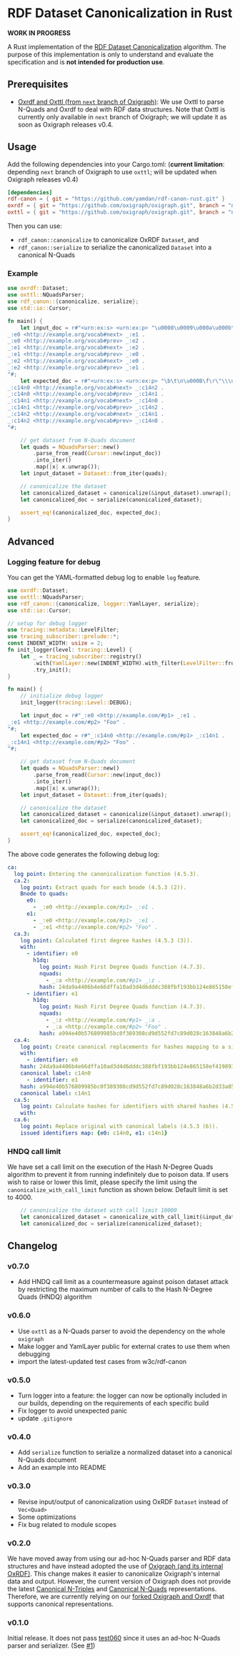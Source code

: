 # RDF Dataset Canonicalization in Rust

**WORK IN PROGRESS**

A Rust implementation of the [RDF Dataset Canonicalization](https://www.w3.org/TR/rdf-canon/) algorithm.
The purpose of this implementation is only to understand and evaluate the specification and is **not intended for production use**.

## Prerequisites

- [Oxrdf and Oxttl (from `next` branch of Oxigraph)](https://github.com/oxigraph/oxigraph/tree/next): We use Oxttl to parse N-Quads and Oxrdf to deal with RDF data structures. Note that Oxttl is currently only available in `next` branch of Oxigraph; we will update it as soon as Oxigraph releases v0.4.

## Usage

Add the following dependencies into your Cargo.toml:
(**current limitation**: depending `next` branch of Oxigraph to use `oxttl`; will be updated when Oxigraph releases v0.4)

```toml
[dependencies]
rdf-canon = { git = "https://github.com/yamdan/rdf-canon-rust.git" }
oxrdf = { git = "https://github.com/oxigraph/oxigraph.git", branch = "next" }
oxttl = { git = "https://github.com/oxigraph/oxigraph.git", branch = "next" }
```

Then you can use:
- `rdf_canon::canonicalize` to canonicalize OxRDF `Dataset`, and
- `rdf_canon::serialize` to serialize the canonicalized `Dataset` into a canonical N-Quads

### Example

```rust
use oxrdf::Dataset;
use oxttl::NQuadsParser;
use rdf_canon::{canonicalize, serialize};
use std::io::Cursor;

fn main() {
    let input_doc = r#"<urn:ex:s> <urn:ex:p> "\u0008\u0009\u000a\u000b\u000c\u000d\u0022\u005c\u007f" .  # test for canonical N-Quads
_:e0 <http://example.org/vocab#next> _:e1 .
_:e0 <http://example.org/vocab#prev> _:e2 .
_:e1 <http://example.org/vocab#next> _:e2 .
_:e1 <http://example.org/vocab#prev> _:e0 .
_:e2 <http://example.org/vocab#next> _:e0 .
_:e2 <http://example.org/vocab#prev> _:e1 .
"#;
    let expected_doc = r#"<urn:ex:s> <urn:ex:p> "\b\t\n\u000B\f\r\"\\\u007F" .
_:c14n0 <http://example.org/vocab#next> _:c14n2 .
_:c14n0 <http://example.org/vocab#prev> _:c14n1 .
_:c14n1 <http://example.org/vocab#next> _:c14n0 .
_:c14n1 <http://example.org/vocab#prev> _:c14n2 .
_:c14n2 <http://example.org/vocab#next> _:c14n1 .
_:c14n2 <http://example.org/vocab#prev> _:c14n0 .
"#;

    // get dataset from N-Quads document
    let quads = NQuadsParser::new()
        .parse_from_read(Cursor::new(input_doc))
        .into_iter()
        .map(|x| x.unwrap());
    let input_dataset = Dataset::from_iter(quads);

    // canonicalize the dataset
    let canonicalized_dataset = canonicalize(&input_dataset).unwrap();
    let canonicalized_doc = serialize(canonicalized_dataset);

    assert_eq!(canonicalized_doc, expected_doc);
}
```

## Advanced

### Logging feature for debug

You can get the YAML-formatted debug log to enable `log` feature.

```rust
use oxrdf::Dataset;
use oxttl::NQuadsParser;
use rdf_canon::{canonicalize, logger::YamlLayer, serialize};
use std::io::Cursor;

// setup for debug logger
use tracing::metadata::LevelFilter;
use tracing_subscriber::prelude::*;
const INDENT_WIDTH: usize = 2;
fn init_logger(level: tracing::Level) {
    let _ = tracing_subscriber::registry()
        .with(YamlLayer::new(INDENT_WIDTH).with_filter(LevelFilter::from_level(level)))
        .try_init();
}

fn main() {
    // initialize debug logger
    init_logger(tracing::Level::DEBUG);

    let input_doc = r#"_:e0 <http://example.com/#p1> _:e1 .
_:e1 <http://example.com/#p2> "Foo" .
"#;
    let expected_doc = r#"_:c14n0 <http://example.com/#p1> _:c14n1 .
_:c14n1 <http://example.com/#p2> "Foo" .
"#;

    // get dataset from N-Quads document
    let quads = NQuadsParser::new()
        .parse_from_read(Cursor::new(input_doc))
        .into_iter()
        .map(|x| x.unwrap());
    let input_dataset = Dataset::from_iter(quads);

    // canonicalize the dataset
    let canonicalized_dataset = canonicalize(&input_dataset).unwrap();
    let canonicalized_doc = serialize(canonicalized_dataset);

    assert_eq!(canonicalized_doc, expected_doc);
}
```

The above code generates the following debug log:

```yaml
ca:
  log point: Entering the canonicalization function (4.5.3).
  ca.2:
    log point: Extract quads for each bnode (4.5.3 (2)).
    Bnode to quads:
      e0:
        - _:e0 <http://example.com/#p1> _:e1 .
      e1:
        - _:e0 <http://example.com/#p1> _:e1 .
        - _:e1 <http://example.com/#p2> "Foo" .
  ca.3:
    log point: Calculated first degree hashes (4.5.3 (3)).
    with:
      - identifier: e0
        h1dq:
          log point: Hash First Degree Quads function (4.7.3).
          nquads:
            - _:a <http://example.com/#p1> _:z .
          hash: 24da9a4406b4e66dffa10ad3d4d6dddc388fbf193bb124e865158ef419893957
      - identifier: e1
        h1dq:
          log point: Hash First Degree Quads function (4.7.3).
          nquads:
            - _:z <http://example.com/#p1> _:a .
            - _:a <http://example.com/#p2> "Foo" .
          hash: a994e40b576809985bc0f389308cd9d552fd7c89d028c163848a6b2d33a8583a
  ca.4:
    log point: Create canonical replacements for hashes mapping to a single node (4.5.3 (4)).
    with:
      - identifier: e0
    hash: 24da9a4406b4e66dffa10ad3d4d6dddc388fbf193bb124e865158ef419893957
    canonical label: c14n0
      - identifier: e1
    hash: a994e40b576809985bc0f389308cd9d552fd7c89d028c163848a6b2d33a8583a
    canonical label: c14n1
  ca.5:
    log point: Calculate hashes for identifiers with shared hashes (4.5.3 (5)).
    with:
  ca.6:
    log point: Replace original with canonical labels (4.5.3 (6)).
    issued identifiers map: {e0: c14n0, e1: c14n1}
```

### HNDQ call limit

We have set a call limit on the execution of the Hash N-Degree Quads algorithm to prevent it from running indefinitely due to poison data.
If users wish to raise or lower this limit, please specify the limit using the `canonicalize_with_call_limit` function as shown below.
Default limit is set to 4000.

```rust
    // canonicalize the dataset with call limit 10000
    let canonicalized_dataset = canonicalize_with_call_limit(&input_dataset, 10000).unwrap();
    let canonicalized_doc = serialize(canonicalized_dataset);
```

## Changelog

### v0.7.0

- Add HNDQ call limit as a countermeasure against poison dataset attack by  restricting the maximum number of calls to the Hash N-Degree Quads (HNDQ) algorithm

### v0.6.0

- Use `oxttl` as a N-Quads parser to avoid the dependency on the whole `oxigraph`
- Make logger and YamlLayer public for external crates to use them when debugging
- import the latest-updated test cases from w3c/rdf-canon

### v0.5.0

- Turn logger into a feature: the logger can now be optionally included in our builds, depending on the requirements of each specific build
- Fix logger to avoid unexpected panic
- update `.gitignore`

### v0.4.0

- Add `serialize` function to serialize a normalized dataset into a canonical N-Quads document
- Add an example into README

### v0.3.0

- Revise input/output of canonicalization using OxRDF `Dataset` instead of `Vec<Quad>`
- Some optimizations
- Fix bug related to module scopes

### v0.2.0

We have moved away from using our ad-hoc N-Quads parser and RDF data structures and have instead adopted the use of [Oxigraph (and its internal OxRDF)](https://github.com/oxigraph/oxigraph).
This change makes it easier to canonicalize Oxigraph's internal data and output.
However, the current version of Oxigraph does not provide the latest [Canonical N-Triples](https://w3c.github.io/rdf-n-triples/spec/#canonical-ntriples) and [Canonical N-Quads](https://w3c.github.io/rdf-n-quads/spec/#canonical-quads) representations.
Therefore, we are currently relying on our [forked Oxigraph and Oxrdf](https://github.com/yamdan/oxigraph) that supports canonical representations.

### v0.1.0

Initial release. It does not pass [test060](https://w3c.github.io/rdf-canon/tests/#manifest-urdna2015#test060) since it uses an ad-hoc N-Quads parser and serializer. (See [#1](https://github.com/yamdan/rdf-canon-rust/issues/1))
